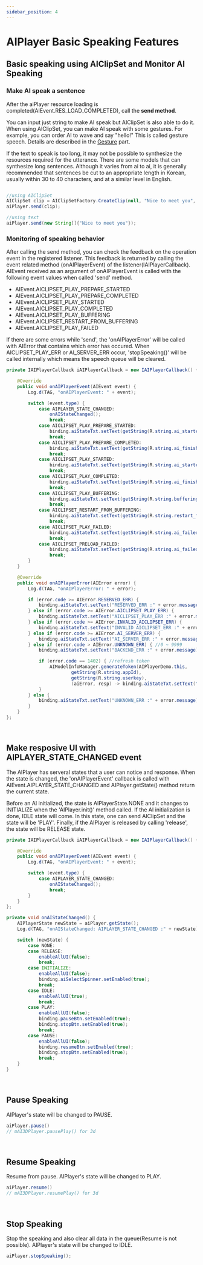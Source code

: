 ```yaml
---
sidebar_position: 4
---
```


# AIPlayer Basic Speaking Features

## Basic speaking using AIClipSet and Monitor AI Speaking

### Make AI speak a sentence

After the aiPlayer resource loading is completed(AIEvent.RES_LOAD_COMPLETED), call the **send method**. 

You can input just string to make AI speak but AIClipSet is also able to do it. When using AIClipSet, you can make AI speak with some gestures. For example, you can order AI to wave and say "hello!" This is called gesture speech. Details are described in the [Gesture](advanced-features.md#gestures) part.

If the text to speak is too long, it may not be possible to synthesize the resources required for the utterance. There are some models that can synthesize long sentences. Although it varies from ai to ai, it is generally recommended that sentences be cut to an appropriate length in Korean, usually within 30 to 40 characters, and at a similar level in English.

```java

//using AIClipSet
AIClipSet clip = AIClipSetFactory.CreateClip(null, "Nice to meet you", null)
aiPlayer.send(clip); 

//using text
aiPlayer.send(new String[]{"Nice to meet you"}); 

```

### Monitoring of speaking behavior

After calling the send method, you can check the feedback on the operation event in the registered listener. This feedback is returned by calling the event related method (onAIPlayerEvent) of the listener(IAIPlayerCallback). AIEvent received as an argument of onAIPlayerEvent is called with the following event values when called 'send' method. 

- AIEvent.AICLIPSET_PLAY_PREPARE_STARTED 
- AIEvent.AICLIPSET_PLAY_PREPARE_COMPLETED 
- AIEvent.AICLIPSET_PLAY_STARTED
- AIEvent.AICLIPSET_PLAY_COMPLETED
- AIEvent.AICLIPSET_PLAY_BUFFERING 
- AIEvent.AICLIPSET_RESTART_FROM_BUFFERING
- AIEvent.AICLIPSET_PLAY_FAILED

If there are some errors while 'send', the 'onAIPlayerError' will be called with AIError that contains which error has occured. When AICLIPSET_PLAY_ERR or AI_SERVER_ERR occur, 'stopSpeaking()' will be called internally which means the speech queue will be cleared. 

```java
private IAIPlayerCallback iAIPlayerCallback = new IAIPlayerCallback() {

    @Override
    public void onAIPlayerEvent(AIEvent event) {
        Log.d(TAG, "onAIPlayerEvent: " + event);

        switch (event.type) {
            case AIPLAYER_STATE_CHANGED:
                onAIStateChanged();
                break;
            case AICLIPSET_PLAY_PREPARE_STARTED:
                binding.aiStateTxt.setText(getString(R.string.ai_started_preparation_to_speak));
                break;
            case AICLIPSET_PLAY_PREPARE_COMPLETED:
                binding.aiStateTxt.setText(getString(R.string.ai_finished_preparation_to_speak));
                break;
            case AICLIPSET_PLAY_STARTED:
                binding.aiStateTxt.setText(getString(R.string.ai_started_speaking));
                break;
            case AICLIPSET_PLAY_COMPLETED:
                binding.aiStateTxt.setText(getString(R.string.ai_finished_speaking));
                break;
            case AICLIPSET_PLAY_BUFFERING:
                binding.aiStateTxt.setText(getString(R.string.buffering));
                break;
            case AICLIPSET_RESTART_FROM_BUFFERING:
                binding.aiStateTxt.setText(getString(R.string.restart_from_buffering));
                break;
            case AICLIPSET_PLAY_FAILED:
                binding.aiStateTxt.setText(getString(R.string.ai_failed_to_play));
                break;
            case AICLIPSET_PRELOAD_FAILED:
                binding.aiStateTxt.setText(getString(R.string.ai_failed_to_preload));
                break;
        }
    }

    @Override
    public void onAIPlayerError(AIError error) {
        Log.d(TAG, "onAIPlayerError: " + error);

        if (error.code >= AIError.RESERVED_ERR) {
            binding.aiStateTxt.setText("RESERVED_ERR :" + error.message);
        } else if (error.code >= AIError.AICLIPSET_PLAY_ERR) {
            binding.aiStateTxt.setText("AICLIPSET_PLAY_ERR :" + error.message);
        } else if (error.code >= AIError.INVALID_AICLIPSET_ERR) {
            binding.aiStateTxt.setText("INVALID_AICLIPSET_ERR :" + error.message);
        } else if (error.code >= AIError.AI_SERVER_ERR) {
            binding.aiStateTxt.setText("AI_SERVER_ERR :" + error.message);
        } else if (error.code > AIError.UNKNOWN_ERR) { //0 ~ 9999
            binding.aiStateTxt.setText("BACKEND_ERR :" + error.message);

            if (error.code == 1402) { //refresh token
                AIModelInfoManager.generateToken(AIPlayerDemo.this,
                        getString(R.string.appId),
                        getString(R.string.userkey),
                        (aiError, resp) -> binding.aiStateTxt.setText("Token ref finished " + resp));
            }
        } else {
            binding.aiStateTxt.setText("UNKNOWN_ERR :" + error.message);
        }
    }
};
```
<br/>

## Make resposive UI with AIPLAYER_STATE_CHANGED event 
The AIPlayer has serveral states that a user can notice and response. When the state is changed, the 'onAIPlayerEvent' callback is called with AIEvent.AIPLAYER_STATE_CHANGED and AIPlayer.getState() method return the current state. 

Before an AI initialized, the state is AIPlayerState.NONE and it changes to INITIALIZE when the 'AIPlayer.init()' method called. If the AI initialization is done, IDLE state will come. In this state, one can send AIClipSet and the state will be 'PLAY'. Finally, if the AIPlayer is released by calling 'release', the state will be RELEASE state. 

```java
private IAIPlayerCallback iAIPlayerCallback = new IAIPlayerCallback() {

    @Override
    public void onAIPlayerEvent(AIEvent event) {
        Log.d(TAG, "onAIPlayerEvent: " + event);

        switch (event.type) {
            case AIPLAYER_STATE_CHANGED:
                onAIStateChanged();
                break;
        }
    }
};

private void onAIStateChanged() {
    AIPlayerState newState = aiPlayer.getState();
    Log.d(TAG, "onAIStateChanged: AIPLAYER_STATE_CHANGED :" + newState);

    switch (newState) {
        case NONE:
        case RELEASE:
            enableAllUI(false);
            break;
        case INITIALIZE:
            enableAllUI(false);
            binding.aiSelectSpinner.setEnabled(true);
            break;
        case IDLE:
            enableAllUI(true);
            break;
        case PLAY:
            enableAllUI(false);
            binding.pauseBtn.setEnabled(true);
            binding.stopBtn.setEnabled(true);
            break;
        case PAUSE:
            enableAllUI(false);
            binding.resumeBtn.setEnabled(true);
            binding.stopBtn.setEnabled(true);
            break;
    }
}
```

<br/>

## Pause Speaking
AIPlayer's state will be changed to PAUSE.

```java
aiPlayer.pause()
// mAI3DPlayer.pausePlay() for 3d 
```

<br/>

## Resume Speaking
Resume from pause. AIPlayer's state will be changed to PLAY.

```java
aiPlayer.resume()
// mAI3DPlayer.resumePlay() for 3d 
```

<br/>

## Stop Speaking
Stop the speaking and also clear all data in the queue(Resume is not possible). AIPlayer's state will be changed to IDLE. 

```java
aiPlayer.stopSpeaking();
```
